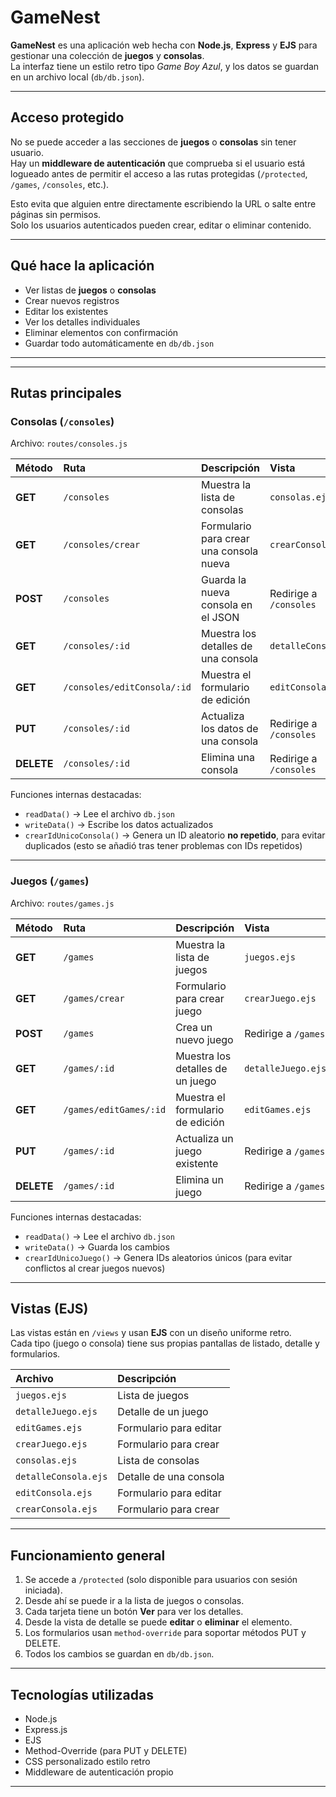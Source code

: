 # GameNest

**GameNest** es una aplicación web hecha con **Node.js**, **Express** y **EJS** para gestionar una colección de **juegos** y **consolas**.  
La interfaz tiene un estilo retro tipo *Game Boy Azul*, y los datos se guardan en un archivo local (`db/db.json`).

---

## Acceso protegido

No se puede acceder a las secciones de **juegos** o **consolas** sin tener usuario.  
Hay un **middleware de autenticación** que comprueba si el usuario está logueado antes de permitir el acceso a las rutas protegidas (`/protected`, `/games`, `/consoles`, etc.).

Esto evita que alguien entre directamente escribiendo la URL o salte entre páginas sin permisos.  
Solo los usuarios autenticados pueden crear, editar o eliminar contenido.

---

## Qué hace la aplicación

- Ver listas de **juegos** o **consolas**
- Crear nuevos registros
- Editar los existentes
- Ver los detalles individuales
- Eliminar elementos con confirmación
- Guardar todo automáticamente en `db/db.json`

---

---

## Rutas principales

### Consolas (`/consoles`)

Archivo: `routes/consoles.js`

| Método | Ruta | Descripción | Vista |
|:-------|:------|:-------------|:------|
| **GET** | `/consoles` | Muestra la lista de consolas | `consolas.ejs` |
| **GET** | `/consoles/crear` | Formulario para crear una consola nueva | `crearConsola.ejs` |
| **POST** | `/consoles` | Guarda la nueva consola en el JSON | Redirige a `/consoles` |
| **GET** | `/consoles/:id` | Muestra los detalles de una consola | `detalleConsola.ejs` |
| **GET** | `/consoles/editConsola/:id` | Muestra el formulario de edición | `editConsola.ejs` |
| **PUT** | `/consoles/:id` | Actualiza los datos de una consola | Redirige a `/consoles` |
| **DELETE** | `/consoles/:id` | Elimina una consola | Redirige a `/consoles` |

Funciones internas destacadas:
- `readData()` → Lee el archivo `db.json`
- `writeData()` → Escribe los datos actualizados
- `crearIdUnicoConsola()` → Genera un ID aleatorio **no repetido**, para evitar duplicados (esto se añadió tras tener problemas con IDs repetidos)

---

### Juegos (`/games`)

Archivo: `routes/games.js`

| Método | Ruta | Descripción | Vista |
|:-------|:------|:-------------|:------|
| **GET** | `/games` | Muestra la lista de juegos | `juegos.ejs` |
| **GET** | `/games/crear` | Formulario para crear juego | `crearJuego.ejs` |
| **POST** | `/games` | Crea un nuevo juego | Redirige a `/games` |
| **GET** | `/games/:id` | Muestra los detalles de un juego | `detalleJuego.ejs` |
| **GET** | `/games/editGames/:id` | Muestra el formulario de edición | `editGames.ejs` |
| **PUT** | `/games/:id` | Actualiza un juego existente | Redirige a `/games` |
| **DELETE** | `/games/:id` | Elimina un juego | Redirige a `/games` |

Funciones internas destacadas:
- `readData()` → Lee el archivo `db.json`
- `writeData()` → Guarda los cambios
- `crearIdUnicoJuego()` → Genera IDs aleatorios únicos (para evitar conflictos al crear juegos nuevos)

---

## Vistas (EJS)

Las vistas están en `/views` y usan **EJS** con un diseño uniforme retro.  
Cada tipo (juego o consola) tiene sus propias pantallas de listado, detalle y formularios.

| Archivo | Descripción |
|:---------|:-------------|
| `juegos.ejs` | Lista de juegos |
| `detalleJuego.ejs` | Detalle de un juego |
| `editGames.ejs` | Formulario para editar |
| `crearJuego.ejs` | Formulario para crear |
| `consolas.ejs` | Lista de consolas |
| `detalleConsola.ejs` | Detalle de una consola |
| `editConsola.ejs` | Formulario para editar |
| `crearConsola.ejs` | Formulario para crear |

---

## Funcionamiento general

1. Se accede a `/protected` (solo disponible para usuarios con sesión iniciada).  
2. Desde ahí se puede ir a la lista de juegos o consolas.  
3. Cada tarjeta tiene un botón **Ver** para ver los detalles.  
4. Desde la vista de detalle se puede **editar** o **eliminar** el elemento.  
5. Los formularios usan `method-override` para soportar métodos PUT y DELETE.  
6. Todos los cambios se guardan en `db/db.json`.

---

## Tecnologías utilizadas

- Node.js  
- Express.js  
- EJS  
- Method-Override (para PUT y DELETE)  
- CSS personalizado estilo retro  
- Middleware de autenticación propio

---


